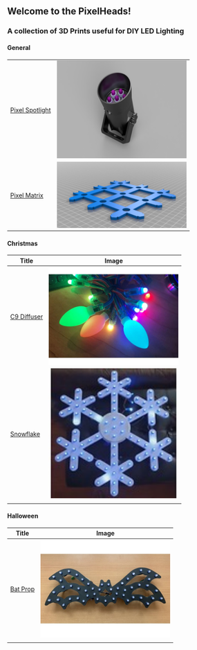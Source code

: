 ## Welcome to the PixelHeads!


### A collection of 3D Prints useful for DIY LED Lighting

#### General

<table>
<tbody>
  <tr>
    <td><a href="https://www.thingiverse.com/thing:3927430">Pixel Spotlight</a></td>
    <td><img src="/images/pixel_spotlight.png" alt="Pixel Spotlight" width="300"/></td>
  </tr>
  <tr>
    <td><a href="https://www.thingiverse.com/thing:4058460">Pixel Matrix</a></td>
    <td><img src="/images/pixel_matrix.png" alt="Pixel Matrix" width="300"/></td>
  </tr>
</tbody>
</table>


#### Christmas

| Title | Image |
|---|---|
| [C9 Diffuser](https://www.thingiverse.com/thing:3331268) | <img src="/images/c9_bulb.jpg" alt="C9 Diffuser" width="300"/> |
| [Snowflake](https://www.thingiverse.com/thing:1966885) | <img src="/images/snowflake.jpg" alt="Snowflake" width="300"/> |
|  |  |

#### Halloween

| Title | Image |
|---|---|
| [Bat Prop](https://www.thingiverse.com/thing:4936060) | <img src="/images/Bat.jpg" alt="Bat Prop" width="300"/> |
|  |  |
